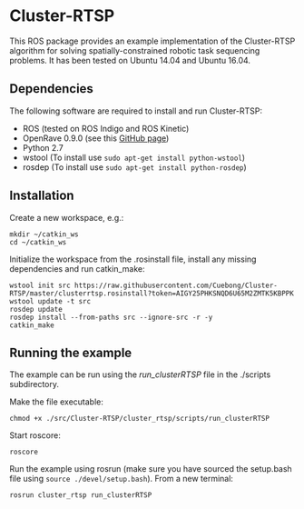 # Cluster-RTSP
This ROS package provides an example implementation of the Cluster-RTSP algorithm for solving spatially-constrained robotic task sequencing problems. It has been tested on Ubuntu 14.04 and Ubuntu 16.04.

## Dependencies
The following software are required to install and run Cluster-RTSP:
- ROS (tested on ROS Indigo and ROS Kinetic)
- OpenRave 0.9.0 (see this [GitHub page](https://github.com/crigroup/openrave-installation))
- Python 2.7
- wstool (To install use `sudo apt-get install python-wstool`)
- rosdep (To install use `sudo apt-get install python-rosdep`)

## Installation
Create a new workspace, e.g.:

```
mkdir ~/catkin_ws
cd ~/catkin_ws
```

Initialize the workspace from the .rosinstall file, install any missing dependencies and run catkin_make:
```
wstool init src https://raw.githubusercontent.com/Cuebong/Cluster-RTSP/master/clusterrtsp.rosinstall?token=AIGY25PHKSNQD6U65M2ZMTK5KBPPK
wstool update -t src
rosdep update
rosdep install --from-paths src --ignore-src -r -y
catkin_make
```

## Running the example
The example can be run using the _run\_clusterRTSP_ file in the ./scripts subdirectory.

Make the file executable:
```
chmod +x ./src/Cluster-RTSP/cluster_rtsp/scripts/run_clusterRTSP
```

Start roscore:
```
roscore
```

Run the example using rosrun (make sure you have sourced the setup.bash file using `source ./devel/setup.bash`). From a new terminal:

```
rosrun cluster_rtsp run_clusterRTSP
```
